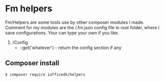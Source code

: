 # Fm helpers
Fm/Helpers are some tools use by other composer modules I made. Comment for my modules are the /.fm.json config file in root folder, where I save configurations. Your can type your own if you like. 

1. /Config
    - ::get('whatever') - return the config section if any

## Composer install
```sh
$ composer require iofficedk/helpers
```




